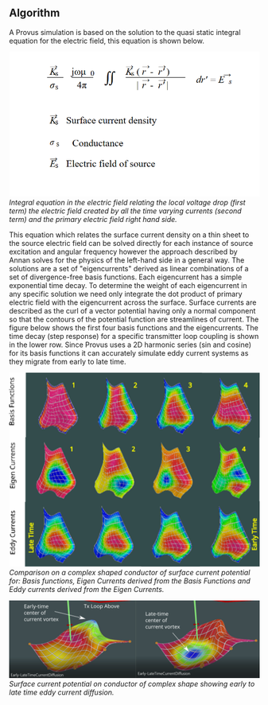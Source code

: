 ## Algorithm

A Provus simulation is based on the solution to the quasi static integral equation for the electric field, this equation is shown below.

![Integral equation](../images/eq3.png)
*Integral equation in the electric field relating the local voltage drop (first term) the electric field created by all the time varying currents (second term) and the primary electric field right hand side.*

This equation which relates the surface current density on a thin sheet to the source electric field can be solved directly for each instance of source excitation and angular frequency however the approach described by Annan solves for the physics of the left-hand side in a general way. The solutions are a set of "eigencurrents" derived as linear combinations of a set of divergence-free basis functions. Each eigencurrent has a simple exponential time decay. To determine the weight of each eigencurrent in any specific solution we need only integrate the dot product of primary electric field with the eigencurrent across the surface. Surface currents are described as the curl of a vector potential having only a normal component so that the contours of the potential function are streamlines of current. The figure below shows the first four basis functions and the eigencurrents. The time decay (step response) for a specific transmitter loop coupling is shown in the lower row. Since Provus uses a 2D harmonic series (sin and cosine) for its basis functions it can accurately simulate eddy current systems as they migrate from early to late time.

![Eddy eigen comparison](../images/eddy_eigen.png)
*Comparison on a complex shaped conductor of surface current potential for: Basis functions, Eigen Currents derived from the Basis Functions and Eddy currents derived from the Eigen Currents.*

![Vortex](../images/vortex2.png)
*Surface current potential on conductor of complex shape showing early to late time eddy current diffusion.*
